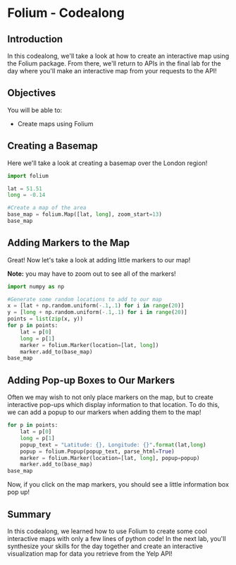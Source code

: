 
# Folium - Codealong

## Introduction 

In this codealong, we'll take a look at how to create an interactive map using the Folium package. From there, we'll return to APIs in the final lab for the day where you'll make an interactive map from your requests to the API!

## Objectives

You will be able to: 
* Create maps using Folium

## Creating a Basemap

Here we'll take a look at creating a basemap over the London region!


```python
import folium

lat = 51.51
long = -0.14

#Create a map of the area
base_map = folium.Map([lat, long], zoom_start=13)
base_map
```

## Adding Markers to the Map

Great! Now let's take a look at adding little markers to our map!

**Note:** you may have to zoom out to see all of the markers!


```python
import numpy as np

#Generate some random locations to add to our map
x = [lat + np.random.uniform(-.1,.1) for i in range(20)]
y = [long + np.random.uniform(-.1,.1) for i in range(20)]
points = list(zip(x, y))
for p in points:
    lat = p[0]
    long = p[1]
    marker = folium.Marker(location=[lat, long])
    marker.add_to(base_map)
base_map
```

## Adding Pop-up Boxes to Our Markers

Often we may wish to not only place markers on the map, but to create interactive pop-ups which display information to that location. To do this, we can add a popup to our markers when adding them to the map! 


```python
for p in points:
    lat = p[0]
    long = p[1]
    popup_text = "Latitude: {}, Longitude: {}".format(lat,long)
    popup = folium.Popup(popup_text, parse_html=True)
    marker = folium.Marker(location=[lat, long], popup=popup)
    marker.add_to(base_map)
base_map
```

Now, if you click on the map markers, you should see a little information box pop up!

## Summary 

In this codealong, we learned how to use Folium to create some cool interactive maps with only a few lines of python code! In the next lab, you'll synthesize your skills for the day together and create an interactive visualization map for data you retrieve from the Yelp API!
